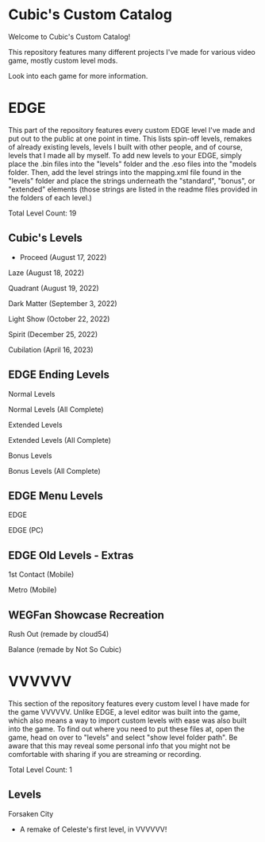 # Cubic's Custom Catalog
Welcome to Cubic's Custom Catalog! 

This repository features many different projects I've made for various video game, mostly custom level mods.

Look into each game for more information.

# EDGE
This part of the repository features every custom EDGE level I've made and put out to the public at one point in time. This lists spin-off levels, remakes of already existing levels, levels I built with other people, and of course, levels that I made all by myself. To add new levels to your EDGE, simply place the .bin files into the "levels" folder and the .eso files into the "models folder. Then, add the level strings into the mapping.xml file found in the "levels" folder and place the strings underneath the "standard", "bonus", or "extended" elements (those strings are listed in the readme files provided in the folders of each level.)

Total Level Count: 19

## Cubic's Levels
* Proceed (August 17, 2022)

Laze (August 18, 2022)

Quadrant (August 19, 2022)

Dark Matter (September 3, 2022)

Light Show (October 22, 2022)

Spirit (December 25, 2022)

Cubilation (April 16, 2023)

## EDGE Ending Levels
Normal Levels

Normal Levels (All Complete)

Extended Levels

Extended Levels (All Complete)

Bonus Levels

Bonus Levels (All Complete)

## EDGE Menu Levels
EDGE

EDGE (PC)

## EDGE Old Levels - Extras
1st Contact (Mobile)

Metro (Mobile)

## WEGFan Showcase Recreation
Rush Out (remade by cloud54)

Balance (remade by Not So Cubic)

# VVVVVV

This section of the repository features every custom level I have made for the game VVVVVV. Unlike EDGE, a level editor was built into the game, which also means a way to import custom levels with ease was also built into the game. To find out where you need to put these files at, open the game, head on over to "levels" and select "show level folder path". Be aware that this may reveal some personal info that you might not be comfortable with sharing if you are streaming or recording.

Total Level Count: 1

## Levels
Forsaken City
- A remake of Celeste's first level, in VVVVVV!
